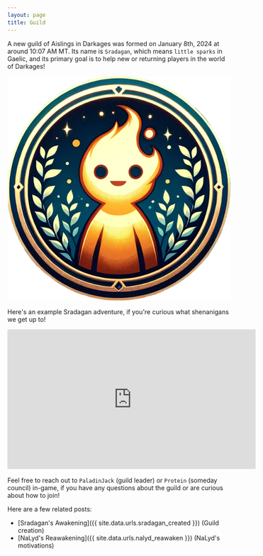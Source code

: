 ```yaml
---
layout: page
title: Guild
---
```


A new guild of Aislings in Darkages was formed on January 8th, 2024 at around 10:07 AM MT. Its name is `Sradagan`, which means `little sparks` in Gaelic, and its primary goal is to help new or returning players in the world of Darkages!

![Sradagan Logo](/assets/img/sradagan/icons/logo-blank-background.png)

Here's an example Sradagan adventure, if you're curious what shenanigans we get up to!

<iframe width="560" height="315" src="https://www.youtube.com/embed/2z7GUTVjLZ4?si=vEiJx5C2LoHW0zwI" title="YouTube video player" frameborder="0" allow="accelerometer; autoplay; clipboard-write; encrypted-media; gyroscope; picture-in-picture; web-share" allowfullscreen></iframe>

Feel free to reach out to `PaladinJack` (guild leader) or `Protein` (someday council) in-game, if you have any questions about the guild or are curious about how to join!

Here are a few related posts:

- [Sradagan's Awakening]({{ site.data.urls.sradagan_created }}) (Guild creation)
- [NaLyd's Reawakening]({{ site.data.urls.nalyd_reawaken }}) (NaLyd's motivations)

